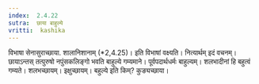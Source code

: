 ```yaml
---
index:  2.4.22
sutra:  छाया बाहुल्ये
vritti:  kashika 
---
```


विभाषा सेनासुराच्छाया. शालानिशानाम् (*2,4.25)। इति विभाषां वक्ष्यति। नित्यार्थम् इदं वचनम्। छायाऽन्तस् तत्पुरुषो नपुंसकलिङ्गो भवति बाहुल्ये गम्यमाने। पूर्वपदार्थधर्मः बाहुल्यम्। शलभादीनां हि बहुत्वं गम्यते। शलभच्छायम्। इक्षुच्छायम्। बहुल्ये इति किम्? कुङ्यच्छाया।

